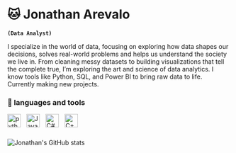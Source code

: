 # 🐱 Jonathan Arevalo 
**`(Data Analyst)`**

I specialize in the world of data, focusing on exploring how data shapes our decisions, solves real-world problems and helps us understand the society we live in.
From cleaning messy datasets to building visualizations that tell the complete true, I’m exploring the art and science of data analytics. I know tools like Python, SQL, and Power BI to bring raw data to life.
<br />
Currently making new projects.

### 🌱 languages and tools

<img align="left" alt="python" width="30Ppx" style="padding-right:10px;" src="https://cdn.jsdelivr.net/gh/devicons/devicon@latest/icons/python/python-original.svg"/>
<img align="left" alt="Java" width="30Ppx" style="padding-right:10px;" src="https://cdn.jsdelivr.net/gh/devicons/devicon@latest/icons/java/java-original.svg"/>
<img align="left" alt="C#" width="30Ppx" style="padding-right:10px;" src="https://cdn.jsdelivr.net/gh/devicons/devicon@latest/icons/csharp/csharp-original.svg" />
<img align="left" alt="C++" width="30Ppx" style="padding-right:10px;" src="https://cdn.jsdelivr.net/gh/devicons/devicon@latest/icons/cplusplus/cplusplus-original.svg"/>
<br />

#

![Jonathan's GitHub stats](https://github-readme-stats.vercel.app/api?username=Gatoskint&show_icons=true&theme=transparent)

